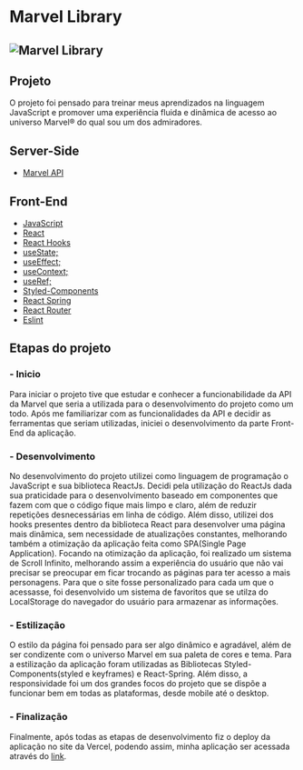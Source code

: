 # Marvel Library

![Marvel Library](public/images/InstantGif_2021.08.02-22.15.gif)
------------
## Projeto
O projeto foi pensado para treinar meus aprendizados na linguagem JavaScript e promover uma experiência fluida e dinâmica de acesso ao universo Marvel&reg; do qual sou um dos admiradores.

## Server-Side
- [Marvel API](developer.marvel.com/docs)

## Front-End
- [JavaScript](https://www.javascript.com)
- [React](https://pt-br.reactjs.org)
- [React Hooks](https://pt-br.reactjs.org/docs/hooks-reference.html)
 - [useState;](https://pt-br.reactjs.org/docs/hooks-reference.html#usestate)
 - [useEffect;](https://pt-br.reactjs.org/docs/hooks-reference.html#useeffect)
 - [useContext;](https://pt-br.reactjs.org/docs/hooks-reference.html#usecontext)
 - [useRef;](https://pt-br.reactjs.org/docs/hooks-reference.html#useref)
- [Styled-Components](https://styled-components.com)
- [React Spring](https://react-spring.io)
- [React Router](https://reactrouter.com)
- [Eslint](https://eslint.org)

## Etapas do projeto
### - Inicio
Para iniciar o projeto tive que estudar e conhecer a funcionabilidade da API da Marvel que seria a utilizada para o desenvolvimento do projeto como um todo. Após me familiarizar com as funcionalidades da API e decidir as ferramentas que seriam utilizadas, iniciei o desenvolvimento da parte Front-End da aplicação.
### - Desenvolvimento
No desenvolvimento do projeto utilizei como linguagem de programação o JavaScript e sua biblioteca ReactJs. Decidi pela utilização do ReactJs dada sua praticidade para o desenvolvimento baseado em componentes que fazem com que o código fique mais limpo e claro, além de reduzir repetições desnecessárias em linha de código. Além disso, utilizei dos hooks presentes dentro da biblioteca React para desenvolver uma página mais dinâmica, sem necessidade de atualizações constantes, melhorando também a otimização da aplicação feita como SPA(Single Page Application).
Focando na otimização da aplicação, foi realizado um sistema de Scroll Infinito, melhorando assim a experiência do usuário que não vai precisar se preocupar em ficar trocando as páginas para ter acesso a mais personagens.
Para que o site fosse personalizado para cada um que o acessasse, foi desenvolvido um sistema de favoritos que se utilza do LocalStorage do navegador do usuário para armazenar as informações.
### - Estilização
O estilo da página foi pensado para ser algo dinâmico e agradável, além de ser condizente com o universo Marvel em sua paleta de cores e tema. Para a estilização da aplicação foram utilizadas as Bibliotecas Styled-Components(styled e keyframes) e React-Spring. Além disso, a responsividade foi um dos grandes focos do projeto que se dispõe a funcionar bem em todas as plataformas, desde mobile até o desktop.
### - Finalização
Finalmente, após todas as etapas de desenvolvimento fiz o deploy da aplicação no site da Vercel, podendo assim, minha aplicação ser acessada através do [link](https://marvel-api-97fpw9bl7-asocezar.vercel.app).
